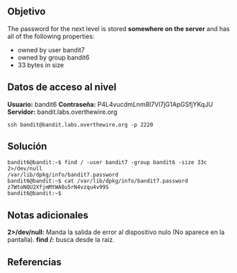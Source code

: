 ## Objetivo
The password for the next level is stored **somewhere on the server** and has all of the following properties:

- owned by user bandit7
- owned by group bandit6
- 33 bytes in size
## Datos de acceso al nivel
**Usuario:** bandit6
**Contraseña:** P4L4vucdmLnm8I7Vl7jG1ApGSfjYKqJU
**Servidor:** bandit.labs.overthewire.org
```
ssh bandit@bandit.labs.overthewire.org -p 2220
```
## Solución
```
bandit6@bandit:~$ find / -user bandit7 -group bandit6 -size 33c 2>/dev/null
/var/lib/dpkg/info/bandit7.password
bandit6@bandit:~$ cat /var/lib/dpkg/info/bandit7.password
z7WtoNQU2XfjmMtWA8u5rN4vzqu4v99S
bandit6@bandit:~$
```
## Notas adicionales
**2>/dev/null:** Manda la salida de error al dispositivo nulo (No aparece en la pantalla).
**find /:** busca desde la raíz.
## Referencias